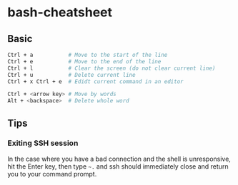 # bash-cheatsheet

## Basic
```bash
Ctrl + a           # Move to the start of the line
Ctrl + e           # Move to the end of the line
Ctrl + l           # Clear the screen (do not clear current line)
Ctrl + u           # Delete current line
Ctrl + x Ctrl + e  # Edidt current command in an editor

Ctrl + <arrow key> # Move by words
Alt + <backspace>  # Delete whole word
```

## Tips
### Exiting SSH session
In the case where you have a bad connection and the shell is unresponsive, hit the Enter key, then type `~.` and ssh should immediately close and return you to your command prompt.
